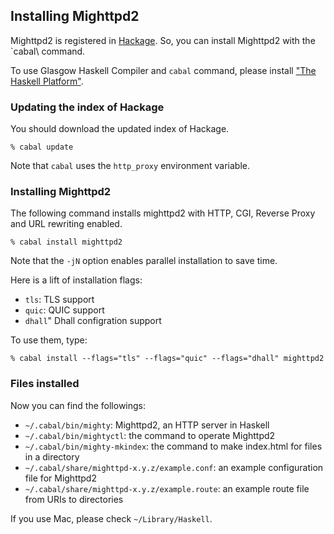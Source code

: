 ## Installing Mighttpd2

Mighttpd2 is registered in [Hackage](http://hackage.haskell.org/packages/hackage.html). So, you can install Mighttpd2 with the `cabal\ command.

To use Glasgow Haskell Compiler and `cabal` command, please install ["The Haskell Platform"](http://hackage.haskell.org/platform/).

### Updating the index of Hackage

You should download the updated index of Hackage.

```shell
% cabal update
```

Note that `cabal` uses the `http_proxy` environment variable.

### Installing Mighttpd2

The following command installs mighttpd2 with HTTP, CGI, Reverse Proxy and URL rewriting enabled.

```shell
% cabal install mighttpd2
```

Note that the `-jN` option enables parallel installation to save time.

Here is a lift of installation flags:

- `tls`: TLS support
- `quic`: QUIC support
- `dhall`" Dhall configration support

To use them, type:

```shell
% cabal install --flags="tls" --flags="quic" --flags="dhall" mighttpd2
```

### Files installed

Now you can find the followings:

- `~/.cabal/bin/mighty`: Mighttpd2, an HTTP server in Haskell
- `~/.cabal/bin/mightyctl`: the command to operate Mighttpd2
- `~/.cabal/bin/mighty-mkindex`: the command to make index.html for files in a directory
- `~/.cabal/share/mighttpd-x.y.z/example.conf`: an example configuration file for Mighttpd2
- `~/.cabal/share/mighttpd-x.y.z/example.route`: an example route file from URIs to directories

If you use Mac, please check `~/Library/Haskell`.
